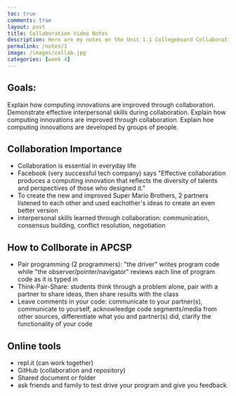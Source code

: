 ```yaml
---
toc: true
comments: true
layout: post
title: Collaboration Video Notes
description: Here are my notes on the Unit 1.1 Collegeboard Collaboration Video about collaboration!
permalink: /notes/1
image: /images/collab.jpg
categories: [week 4]
---
```

## Goals:
Explain how computing innovations are improved through collaboration.
Demonstrate effective interpersonal skills during collaboration.
Explain how computing innovations are improved through collaboration.
Explain hoe computing innovations are developed by groups of people.

## Collaboration Importance
- Collaboration is essential in everyday life 
- Facebook (very successful tech company) says "Effective collaboration produces a computing innovation that reflects the diversity of talents and perspectives of those who designed it."
- To create the new and improved Super Mario Brothers, 2 partners listened to each other and used eachother's ideas to create an even better version
- interpersonal skills learned through collaboration: communication, consensus building, conflict resolution, negotiation

## How to Collborate in APCSP
- Pair programming (2 programmers): "the driver" writes program code while "the observer/pointer/navigator" reviews each line of program code as it is typed in
- Think-Pair-Share: students think through a problem alone, pair with a partner to share ideas, then share results with the class
- Leave comments in your code: communicate to your partner(s), communicate to yourself, acknowleedge code segments/media from other sources, differentiate what you and partner(s) did, clarify the functionality of your code

## Online tools
- repl.it (can work together)
- GitHub (collaboration and repository)
- Shared document or folder
- ask friends and family to test drive your program and give you feedback